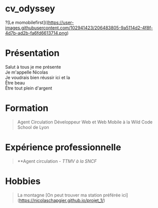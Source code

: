 # cv_odyssey
?[Le momobilefirst]((https://user-images.githubusercontent.com/102941423/206483805-9a5114d2-4f8f-4d7b-ad2b-fa6fd6613714.png)
# Présentation
  Salut à tous je me présente  
  Je m'appelle Nicolas  
  Je voudrais bien réussir ici et la  
  Être beau  
  Être tout plein d'argent
  
# Formation
> Agent Circulation
> Développeur Web et Web Mobile à la Wild Code School de Lyon

# Expérience professionnelle
> **Agent circulation - _TTMV à la SNCF_

# Hobbies
> La montagne
> [On peut trouver ma station préférée ici] (https://nicolaschapgier.github.io/projet_1/)
